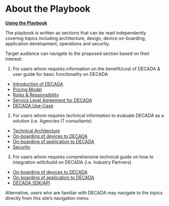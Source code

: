 # About the Playbook

<u>**Using the Playbook**</u>

The playbook is written as sections that can be read independently covering topics including architecture, design, device on-boarding, application development, operations and security. 

Target audience can navigate to the proposed section based on their interest:

1. For users whom requires information on the benefit/cost of DECADA & user guide for basic functionality on DECADA
- [Introduction of DECADA](Dev_Con/OV.md)
- [Pricing Model](Overview/Pricing.md)
- [Roles & Responsibility](Overview/Role.md)
- [Service Level Agreement for DECADA](Dev_Con/SLA.md)
- [DECADA Use-Case](Use_Case/Introduction.md)

2. For users whom requires technical information to evaluate DECADA as a solution (i.e. Agencies IT consultants)
- [Technical Architecture](Overview/HighNet.md)
- [On-boarding of devices to DECADA](Dev_Con/OV.md)
- [On-boarding of application to DECADA](OnboardingApplication/OV.md)
- [Security](Security/Introduction.md)

3. For users whom requires comprehensive technical guide on how to integration with/build on DECADA (i.e. Industry Partners)
- [On-boarding of devices to DECADA](Dev_Con/OV.md)
- [On-boarding of application to DECADA](OnboardingApplication/OV.md)
- [DECADA SDK/API](SDK_API/Introduction.md)

Alternative, users who are familiar with DECADA may navigate to the topics directly from this site’s navigation menu.
